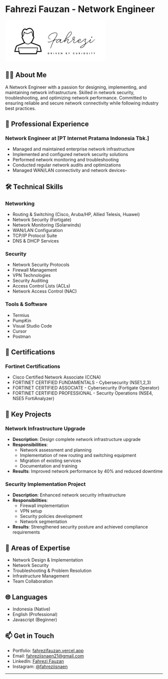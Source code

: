 # Fahrezi Fauzan - Network Engineer

<img src='https://raw.githubusercontent.com/fahreziisnaen/frz/refs/heads/main/frz.png' />

## 👨‍💻 About Me
A Network Engineer with a passion for designing, implementing, and maintaining network infrastructure. Skilled in network security, troubleshooting, and optimizing network performance. Committed to ensuring reliable and secure network connectivity while following industry best practices.

## 🌟 Professional Experience

### Network Engineer at [PT Internet Pratama Indonesia Tbk.]
- Managed and maintained enterprise network infrastructure
- Implemented and configured network security solutions
- Performed network monitoring and troubleshooting
- Conducted regular network audits and optimizations
- Managed WAN/LAN connectivity and network devices- 

## 🛠 Technical Skills

### Networking
- Routing & Switching (Cisco, Aruba/HP, Allied Telesis, Huawei)
- Network Security (Fortigate)
- Network Monitoring (Solarwinds)
- WAN/LAN Configuration 
- TCP/IP Protocol Suite
- DNS & DHCP Services

### Security
- Network Security Protocols
- Firewall Management
- VPN Technologies
- Security Auditing
- Access Control Lists (ACLs)
- Network Access Control (NAC)

### Tools & Software
- Termius
- PumpKin
- Visual Studio Code
- Cursor
- Postman

## 📜 Certifications

### Fortinet Certifications
- Cisco Certified Network Associate (CCNA)
- FORTINET CERTIFIED FUNDAMENTALS - Cybersecurity (NSE1,2,3)
- FORTINET CERTIFIED ASSOCIATE - Cybersecurity (Fortigate Operator)
- FORTINET CERTIFIED PROFESSIONAL - Security Operations (NSE4, NSE5 FortiAnalyzer)


## 🎯 Key Projects

### Network Infrastructure Upgrade
- **Description**: Design complete network infrastructure upgrade
- **Responsibilities**:
  - Network assessment and planning
  - Implementation of new routing and switching equipment
  - Migration of existing services
  - Documentation and training
- **Results**: Improved network performance by 40% and reduced downtime

### Security Implementation Project
- **Description**: Enhanced network security infrastructure
- **Responsibilities**:
  - Firewall implementation
  - VPN setup
  - Security policies development
  - Network segmentation
- **Results**: Strengthened security posture and achieved compliance requirements

## 💼 Areas of Expertise
- Network Design & Implementation
- Network Security
- Troubleshooting & Problem Resolution
- Infrastructure Management
- Team Collaboration

## 🌐 Languages
- Indonesia (Native)
- English (Professional)
- Javascript (Beginner)

## 📫 Get in Touch
- Portfolio: [fahrezifauzan.vercel.app](https://fahrezifauzan.vercel.app)
- Email: fahreziisnaen21@gmail.com
- LinkedIn: [Fahrezi Fauzan](https://www.linkedin.com/in/fahrezifauzan)
- Instagram: [@fahreziisnaen](https://instagram.com/fahreziisnaen)

---
